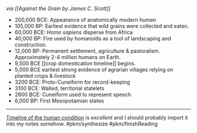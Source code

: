 <cite>via [[Against the Grain by James C. Scott]]</cite>

* 200,000 BCE: Appearance of anatomically modern human
* 105,000 BP: Earliest evidence that wild grains were collected and eaten.
* 60,000 BCE: *Homo sapiens* disperse from Africa
* 40,000 BP: Fire used by homanoids as a tool of landscaping and construction. 
* 12,000 BP: Permanent settlement, agriculture & pastoralism. Approximately 2-4 million humans on Earth.
* 9,500 BCE [[crop domestication timeline]] begins.
* 5,000 BCE earliest strong evidence of agrarian villages relying on planted crops & livestock
* 3200 BCE: Proto-Cuneiform for record-keeping
* 3100 BCE: Walled, territorial statelets
* 2600 BCE: Cuneiform used to represent speech
* 6,000 BP: First Mesopotamian states

* * * 

[Timeline of the human condition](https://web.archive.org/web/20211226144738/https://www.southampton.ac.uk/~cpd/history.html) is _excellent_ and I should probably import it into my notes somehow. #pkm/synthesize #pkm/finishReading 

